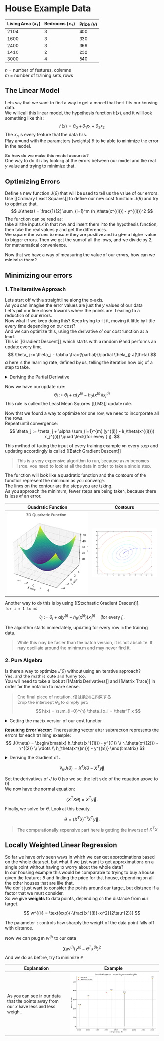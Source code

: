 # House Example Data 
| Living Area $(x_1)$ | Bedrooms $(x_1)$| Price $(y)$|
|-----------------------|--------------------|---------------|
| 2104                  | 3                  | 400           |
| 1600                  | 3                  | 330           |
| 2400                  | 3                  | 369           |
| 1416                  | 2                  | 232           |
| 3000                  | 4                  | 540           |

$n$ = number of features, columns  
$m$ = number of training sets, rows 

## The Linear Model
Lets say that we want to find a way to get a model that best fits our housing data.  
We will call this linear model, the hypothesis function $h(x)$, and it will look something like this:
$$ h(x) = \theta_0 + \theta_1x_1+ \theta_2 x_2$$
The $x_n$ is every feature that the data has.   
Play around with the parameters (weights) $\theta$ to be able to minimize the error in the model.  

So how do we make this model accurate?  
One way to do it is by looking at the errors between our model and the real $y$ value and trying to minimize that.  

## Optimizing Errors 
Define a new function $J(\theta)$ that will be used to tell us the value of our errors.  
Use [[Ordinary Least Squares]] to define our new cost function: $J(\theta)$ and try to optimize that. 
$$
J(\theta) = \frac{1}{2} \sum_{i=1}^m (h_\theta(x^{(i)}) - y^{(i)})^2
$$
The function can be read as:   
take all the inputs $x$ in that row and insert them into the hypothesis function, then take the real values $y$ and get the differences.   
We square the values to ensure they are positive and to give a higher value to bigger errors. 
Then we get the sum of all the rows, and we divide by 2, for mathematical convenience. 

Now that we have a way of measuring the value of our errors, how can we minimize them?  


## Minimizing our errors
### 1. The Iterative Approach 
Lets start off with a straight line along the x-axis.  
As you can imagine the error values are just the $y$ values of our data.  
Let's put our line closer towards where the points are. Leading to a reduction of our errors.  
Now what if we keep doing this? Keep trying to fit it, moving it little by little every time depending on our cost?  
And we can optimize this, using the derivative of our cost function as a lead.  
This is [[Gradient Descent]], which starts with a random $\theta$ and performs an update every time. 
$$ \theta_j := \theta_j - \alpha \frac{\partial}{\partial \theta_j} J(\theta) $$
$\alpha$ here is the learning rate, defined by us, telling the iteration how big of a step to take.  


<details>
<summary>Deriving the Partial Derivative</summary>

Let's take one row of the training data to make our calculations easier. 
$$
\begin{aligned}
  &\text{Cost function:} \\
  &J(\theta) = \frac{1}{2} (h_\theta(x) - y)^2 \\
  &\text{Compute the partial derivative of } J(\theta) \text{ with respect to } \theta_j \text{ and apply the chain rule} \\
  &\frac{\partial}{\partial \theta_j} J(\theta) = \frac{\partial}{\partial \theta_j} \left( \frac{1}{2} (h_\theta(x) - y)^2 \right) \\
  &= 2 \cdot \frac{1}{2} (h_\theta(x) - y) \cdot \frac{\partial}{\partial \theta_j} (h_\theta(x) - y) \\
  &= (h_\theta(x) - y) \cdot \frac{\partial}{\partial \theta_j} (h_\theta(x) - y) \\
  &\text{Recognize that } h_\theta(x) = \sum_{i=0}^{n} \theta_i x_i: \\
  &= (h_\theta(x) - y) \cdot \frac{\partial}{\partial \theta_j} \left( \sum_{i=0}^{n} \theta_i x_i - y \right) \\
  &\text{Since } y \text{ is constant with respect to } \theta_j, \text{ the derivative of } y \text{ with respect to } \theta_j \text{ is 0:} \\
  &= (h_\theta(x) - y) \cdot \frac{\partial}{\partial \theta_j} \left( \sum_{i=0}^{n} \theta_i x_i \right) \\
  &\text{There is only one point in which we get } i = j \text{ so we get a single } \theta_j x_j \text{ so getting that derivative ...} \\
  &= (h_\theta(x) - y) \cdot x_j \\
\end{aligned}
$$
</details>

Now we have our update rule:
$$ 
  \theta_j := \theta_j + \alpha(y^{(i)}-h_\theta(x^{(i)}))x_j^{(i)}
$$
This rule is called the Least Mean Squares [[LMS]] update rule. 

Now that we found a way to optimize for one row, we need to incorporate all the rows.  
Repeat until convergence:  
$$
\theta_j := \theta_j + \alpha \sum_{i=1}^{m} (y^{(i)} - h_\theta(x^{(i)})) x_j^{(i)} \quad \text{(for every } j).
$$

This method of taking the input of every training example on every step and updating accordingly is called [[Batch Gradient Descent]]
> This is a very expensive algorithm to run, because as $m$ becomes large, you need to look at all the data in order to take a single step.  

The function will look like a quadratic function and the contours of the function represent the minimum as you converge.  
The lines on the contour are the steps you are taking.   
As you approach the minimum, fewer steps are being taken, because there is less of an error.  

| Quadratic Function                                       | Contours                                                  |
| -------------------------------------------------------- | --------------------------------------------------------- |
| ![Quadratic Function](../Images/3DQuadraticFunction.png) | ![Contours](../Images/CountoursOf3DQuadraticFunction.png) |

Another way to do this is by using [[Stochastic Gradient Descent]].  
`for i = 1 to m`:
$$
\theta_j := \theta_j + \alpha  (y^{(i)} - h_\theta(x^{(i)})) x_j^{(i)} \quad \text{(for every } j).
$$

The algorithm starts immediately, updating for every row in the training data. 
> While this may be faster than the batch version, it is not absolute. It may oscillate around the minimum and may never find it.  

### 2. Pure Algebra
Is there a way to optimize $J(\theta)$ without using an iterative approach?  
Yes, and the math is cute and funny too.  
You will need to take a look at [[Matrix Derivatives]] and [[Matrix Trace]] in order for the notation to make sense.  

> One final piece of notation. 僕は絶対に約束する   
> Drop the intercept $\theta_0$ to simply get:
$$
h(x) = \sum_{i=0}^{n} \theta_i x_i = \theta^T x
$$


<details>
<summary>Getting the matrix version of our cost function</summary>

#### Converting our equations into matrices
There are a couple of things we need to do in order for us to minimize $J(\theta)$

I will denote $X$ to be the matrix form of our training set.  
$$
X = \begin{bmatrix}
-- & (x^{(1)})^T & -- \\
-- & (x^{(2)})^T & -- \\
& \vdots & \\
-- & (x^{(m)})^T & --
\end{bmatrix}
$$
> Multiply $X$ by the feature vector $\theta$ in order to get $X\theta$

 
And $\vec{y}$ will be the vector representing the target values.  
This is of length $m$ because that is how many rows we have. 

$$
\vec{y} = \begin{bmatrix}
y^{(1)} \\
y^{(2)} \\
\vdots \\
y^{(m)}
\end{bmatrix}
$$

**Subtracting the Target Values**:
To get the errors, we subtract $\vec{y}$ from the predicted values $X\theta$

$$
X\theta - \vec{y} = \begin{bmatrix}
(x^{(1)})^T \theta \\
(x^{(2)})^T \theta \\
\vdots \\
(x^{(m)})^T \theta
\end{bmatrix} - \begin{bmatrix}
y^{(1)} \\
y^{(2)} \\
\vdots \\
y^{(m)}
\end{bmatrix}
$$

</details>

**Resulting Error Vector**:
The resulting vector after subtraction represents the errors for each training example:
$$
J(\theta) = \begin{bmatrix}
h_\theta(x^{(1)}) - y^{(1)} \\
h_\theta(x^{(2)}) - y^{(2)} \\
\vdots \\
h_\theta(x^{(m)}) - y^{(m)}
\end{bmatrix}
$$

<details>
<summary>Deriving the Gradient of J</summary>

Finally, to minimize $J(\theta)$ let's find its derivatives with respect to $\theta$. 

Using the trace up our sleeve...
$$
\nabla_A \text{tr} (AB A^T C) = B^T A^T C^T + B A^T C
$$

Math time:

$$
\begin{aligned}
\nabla_\theta J(\theta) &= \nabla_\theta \frac{1}{2} (X \theta - \vec{y})^T (X \theta - \vec{y}) \\
&= \frac{1}{2} \nabla_\theta (\theta^T X^T X \theta - \theta^T X^T \vec{y} - \vec{y}^T X \theta + \vec{y}^T \vec{y}) \\
&= \frac{1}{2} \nabla_\theta \text{tr} (\theta^T X^T X \theta - \theta^T X^T \vec{y} - \vec{y}^T X \theta + \vec{y}^T \vec{y}) \\
&= \frac{1}{2} \nabla_\theta (\text{tr} (\theta^T X^T X \theta) - 2 \text{tr} (\vec{y}^T X \theta)) \\
&= \frac{1}{2} (\nabla_\theta (\theta^T X^T X \theta) + \nabla_\theta (\theta^T X^T X \theta) - 2 \nabla_\theta (\vec{y}^T X \theta)) \\
&= X^T X \theta - X^T \vec{y}
\end{aligned}
$$

</details>


$$
\nabla_\theta J(\theta) = X^T X \theta - X^T \vec{y}
$$

Set the derivatives of $J$ to $0$ (so we set the left side of the equation above to $0$).   
We now have the normal equation:

$$
(X^T X\theta) = X^T \vec{y}.
$$

Finally, we solve for $\theta$. Look at this beauty. 

$$
\theta = (X^T X)^{-1} X^T \vec{y}.
$$

> The computationally expensive part here is getting the inverse of $X^{T}X$

## Locally Weighted Linear Regression 
So far we have only seen ways in which we can get approximations based on the whole data set, but what if we just want to get approximations on a single point without having to worry about the whole data?   
In our housing example this would be comparable to trying to buy a house given the features $\theta$ and finding the price for that house, depending on all the other houses that are like that.   
We don't just want to consider the points around our target, but distance if a factor that we must consider.     
So we give **weights** to data points, depending on the distance from our target.   

$$
w^{(i)} = \text{exp}(-\frac{(x^{(i)}-x)^2}{2\tau^{2}})
$$

The parameter $\tau$ controls how sharply the weight of the data point falls off with distance. 

Now we can plug in $w^{(i)}$ to our data 

$$\sum_i w^{(i)} \left( y^{(i)} - \theta^T x^{(i)} \right)^2$$
And we do as before, try to minimize $\theta$ 

| Explanation                                                                             | Example                              |
| --------------------------------------------------------------------------------------- | ------------------------------------ |
| As you can see in our data that the points away from our $x$ have less and less weight. | ![locallyWeightedLinearRegressionWeights](../Images/locallyWeightedLinearRegressionWeights.png) 


